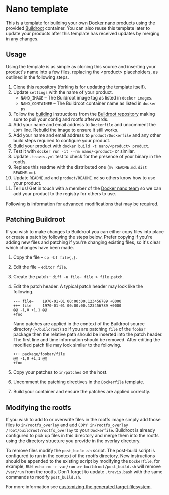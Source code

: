 Nano template
=============

This is a template for building your own [Docker nano](https://github.com/Docker-nano) products using the provided
[Buildroot](http://buildroot.uclibc.org) container. You can also reuse this template later to update your products
after this template has received updates by merging in any changes.

Usage
-----

Using the template is as simple as cloning this source and inserting your product's name into a few files, replacing
the &lt;product> placeholders, as outlined in the following steps.

 1. Clone this repository (forking is for updating the template itself).
 2. Update `settings` with the name of your product.
    * `NANO_IMAGE` – The Buildroot image tag as listed in `docker images`.
    * `NANO_CONTAINER` – The Buildroot container name as listed in `docker ps`.
 3. Follow the [building](https://github.com/Docker-nano/Buildroot#building) instructions from the
    [Buildroot repository](https://github.com/Docker-nano/Buildroot) making sure to pull your config and rootfs
    afterwards.
 4. Add your name and email address to `Dockerfile` and uncomment the `COPY` line. Rebuild the image to ensure it still
    works.
 5. Add your name and email address to `product/Dockerfile` and any other build steps required to configure your
    product.
 6. Build your product with `docker build -t nano/<product> product`.
 7. Test it with `docker run -it --rm nano/<product>` or similar.
 8. Update `.travis.yml` test to check for the presence of your binary in the rootfs.
 9. Replace this readme with the distributed one (`mv README.md.dist README.md`).
 10. Update `README.md` and `product/README.md` so others know how to use your product.
 11. Tell us! Get in touch with a member of the [Docker nano team](https://github.com/orgs/Docker-nano/people) so we
     can add your product to the registry for others to use.

Following is information for advanced modifications that may be required.

Patching Buildroot
------------------

If you wish to make changes to Buildroot you can either copy files into place or create a patch by following the steps
below. Prefer copying if you're adding new files and patching if you're changing existing files, so it's clear which
changes have been made.

 1. Copy the file – `cp -bf file{,}`.
 2. Edit the file – `editor file`.
 3. Create the patch – `diff -u file~ file > file.patch`.
 4. Edit the patch header. A typical patch header may look like the following.

    ```
    --- file~    1970-01-01 00:00:00.123456789 +0000
    +++ file     1970-01-01 00:00:00.123456789 +0000
    @@ -1,0 +1,1 @@
    +foo
    ```

    Nano patches are applied in the context of the Buildroot source directory (`~/buildroot`) so if you are patching
    `file` of the `foobar` package then the relative path should be inserted into the patch header. The first line and
    time information should be removed. After editing the modified patch file may look similar to the following.

    ```
    +++ package/foobar/file
    @@ -1,0 +1,1 @@
    +foo
    ```

 5. Copy your patches to `in/patches` on the host.
 6. Uncomment the patching directives in the `Dockerfile` template.
 7. Build your container and ensure the patches are applied correctly.

Modifying the rootfs
--------------------

If you wish to add to or overwrite files in the rootfs image simply add those files to `in/rootfs_overlay` and add
`COPY in/rootfs_overlay /root/buildroot/rootfs_overlay` to your `Dockerfile`. Buildroot is already configured to pick
up files in this directory and merge them into the rootfs using the directory structure you provide in the overlay
directory.

To remove files modify the `post_build.sh` script. The post-build script is configured to run in the context of the
rootfs directory. New instructions should be appended to the existing script by modifying the `Dockerfile`, for
example, `RUN echo rm -r var/run >> buildroot/post_build.sh` will remove `/var/run` from the rootfs. Don't forget to
update `.travis.bash` with the same commands to modify `post_build.sh`.

For more information see
[customizing the generated target filesystem](http://buildroot.uclibc.org/downloads/manual/manual.html#rootfs-custom).
